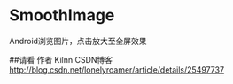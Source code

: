 # SmoothImage
 Android浏览图片，点击放大至全屏效果

##请看 作者 Kilnn CSDN博客 http://blog.csdn.net/lonelyroamer/article/details/25497737